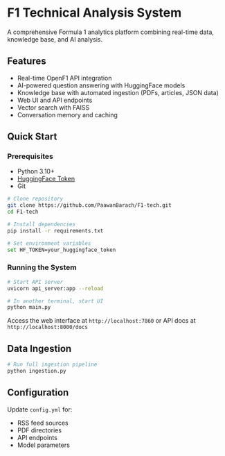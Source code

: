 # F1 Technical Analysis System

A comprehensive Formula 1 analytics platform combining real-time data, knowledge base, and AI analysis.

## Features

- Real-time OpenF1 API integration
- AI-powered question answering with HuggingFace models
- Knowledge base with automated ingestion (PDFs, articles, JSON data)
- Web UI and API endpoints
- Vector search with FAISS
- Conversation memory and caching

## Quick Start

### Prerequisites
- Python 3.10+
- [HuggingFace Token](https://huggingface.co/settings/tokens)
- Git

```bash
# Clone repository
git clone https://github.com/PaawanBarach/F1-tech.git
cd F1-tech

# Install dependencies
pip install -r requirements.txt

# Set environment variables
set HF_TOKEN=your_huggingface_token
```

### Running the System
```bash
# Start API server
uvicorn api_server:app --reload

# In another terminal, start UI
python main.py
```

Access the web interface at `http://localhost:7860` or API docs at `http://localhost:8000/docs`

## Data Ingestion
```bash
# Run full ingestion pipeline
python ingestion.py
```

## Configuration
Update `config.yml` for:
- RSS feed sources
- PDF directories
- API endpoints
- Model parameters
